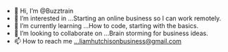 - 👋 Hi, I’m @Buzztrain
- 👀 I’m interested in ...Starting an online business so I can work remotely.
- 🌱 I’m currently learning ...How to code, starting with the basics.
- 💞️ I’m looking to collaborate on ...Brain storming for business ideas.
- 📫 How to reach me ...liamhutchisonbusiness@gmail.com

<!---
Buzztrain/Buzztrain is a ✨ special ✨ repository because its `README.md` (this file) appears on your GitHub profile.
You can click the Preview link to take a look at your changes.
--->
